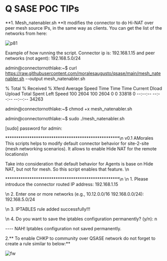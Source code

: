 # Q SASE POC TIPs

**1. Mesh_natenabler.sh
**It modifies the connector to do Hi-NAT over peer mesh source IPs, in the same way as clients.
You can get the list of the networks from here:

![p81](https://github.com/moralesaugusto/qsase/assets/16660407/130fd01a-2ac4-4334-adfa-f5c33717a9e6)


Example of how running the script. Connector ip is: 192.168.1.15 and peer networks (not agent): 192.168.5.0/24

admin@connectornothlake:~$ curl https://raw.githubusercontent.com/moralesaugusto/qsase/main/mesh_natenabler.sh --output mesh_natenabler.sh

  % Total    % Received % Xferd  Average Speed   Time    Time     Time  Current
                                 Dload  Upload   Total   Spent    Left  Speed
100  2604  100  2604    0     0  33818      0 --:--:-- --:--:-- --:--:-- 34263

admin@connectornothlake:~$ chmod +x mesh_natenabler.sh 

admin@connectornothlake:~$ sudo ./mesh_natenabler.sh 

[sudo] password for admin: 

****************************************************\n
v0.1 AMorales
This scripts helps to modify default connector behavior for site-2-site (mesh networking scenarios). It allows to enable Hide NAT for the remote locations\n

Take into consideration that default behavior for Agents is base on Hide NAT, but not for mesh. So this script enables that feature.  \n

****************************************************\n
\n 1. Please introduce the connector routed IP address: 192.168.1.15

\n 2. Enter one or more networks (e.g., 10.12.0.0/16 192.168.0.0/24): 192.168.5.0/24

\n 3. IPTABLES rule added successfully!!!

\n 4. Do you want to save the iptables configuration permanently? (y/n): n

---- NAH! Iptables configuration not saved permanently.

2.** To enable CHKP to community over QSASE network do not forget to create a rule similar to below:**


   ![fw](https://github.com/moralesaugusto/qsase/assets/16660407/8f1f65c6-53b9-46ef-9b8c-4332815aee5a)
